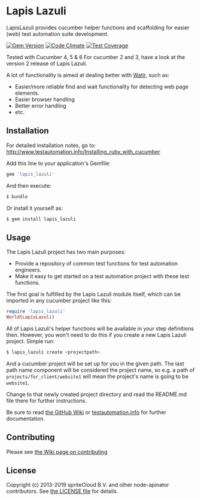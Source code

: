 # Lapis Lazuli

LapisLazuli provides cucumber helper functions and scaffolding for easier (web)
test automation suite development.

[![Gem Version](https://badge.fury.io/rb/lapis_lazuli.svg)](http://badge.fury.io/rb/lapis_lazuli)
[![Code Climate](https://codeclimate.com/github/spriteCloud/lapis-lazuli/badges/gpa.svg)](https://codeclimate.com/github/spriteCloud/lapis-lazuli)
[![Test Coverage](https://codeclimate.com/github/spriteCloud/lapis-lazuli/badges/coverage.svg)](https://codeclimate.com/github/spriteCloud/lapis-lazuli)

Tested with Cucumber 4, 5 & 6
For cucumber 2 and 3, have a look at the version 2 release of Lapis Lazuli.

A lot of functionality is aimed at dealing better with [Watir](http://watir.com/),
such as:

- Easier/more reliable find and wait functionality for detecting web page elements.
- Easier browser handling
- Better error handling
- etc.

## Installation

For detailed installation notes, go to: http://www.testautomation.info/Installing_ruby_with_cucumber

Add this line to your application's Gemfile:

```ruby
gem 'lapis_lazuli'
```

And then execute:

```bash
$ bundle
```

Or install it yourself as:

```bash
$ gem install lapis_lazuli
```

## Usage

The Lapis Lazuli project has two main purposes:

- Provide a repository of common test functions for test automation engineers.
- Make it easy to get started on a test automation project with these test
  functions.

The first goal is fulfilled by the Lapis Lazuli module itself, which can be
imported in any cucumber project like this:

```ruby
require 'lapis_lazuli'
World(LapisLazuli)
```

All of Lapis Lazuli's helper functions will be available in your step definitions
then. However, you won't need to do this if you create a new Lapis Lazuli project.
Simple run:

```bash
$ lapis_lazuli create <projectpath>
```

And a cucumber project will be set up for you in the given path. The last path
name component will be considered the project name, so e.g. a path of
`projects/for_client/website1` will mean the project's name is going to be
`website1`.

Change to that newly created project directory and read the README.md file there
for further instructions.

Be sure to read [the GitHub Wiki](https://github.com/spriteCloud/lapis-lazuli/wiki) or [testautomation.info](http://www.testautomation.info/) for
further documentation.

## Contributing

Please see [the Wiki page on contributing](https://github.com/spriteCloud/lapis-lazuli/wiki/Contributing)

## License
Copyright (c) 2013-2019 spriteCloud B.V. and other node-apinator contributors. See [the LICENSE file](LICENSE) for details.
